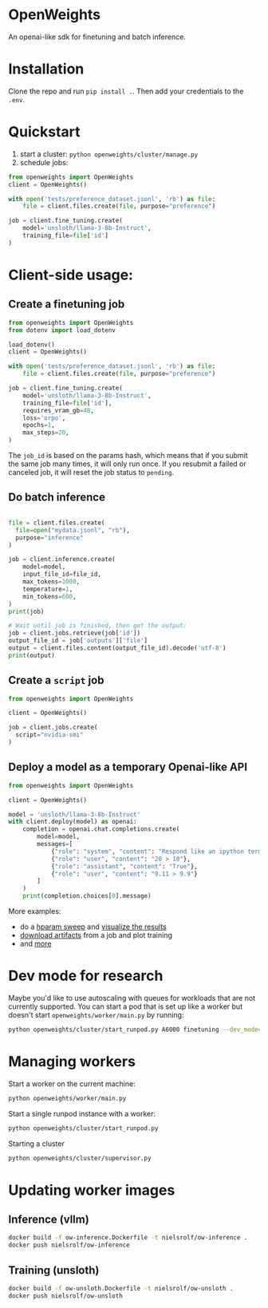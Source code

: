 # OpenWeights
An openai-like sdk for finetuning and batch inference.

# Installation
Clone the repo and run `pip install .`.
Then add your credentials to the `.env`.

# Quickstart
1. start a cluster: `python openweights/cluster/manage.py`
2. schedule jobs:
```python
from openweights import OpenWeights
client = OpenWeights()

with open('tests/preference_dataset.jsonl', 'rb') as file:
    file = client.files.create(file, purpose="preference")

job = client.fine_tuning.create(
    model='unsloth/llama-3-8b-Instruct',
    training_file=file['id']
)
```

# Client-side usage:

## Create a finetuning job

```python
from openweights import OpenWeights
from dotenv import load_dotenv

load_dotenv()
client = OpenWeights()

with open('tests/preference_dataset.jsonl', 'rb') as file:
    file = client.files.create(file, purpose="preference")

job = client.fine_tuning.create(
    model='unsloth/llama-3-8b-Instruct',
    training_file=file['id'],
    requires_vram_gb=48,
    loss='orpo',
    epochs=1,
    max_steps=20,
)
```
The `job_id` is based on the params hash, which means that if you submit the same job many times, it will only run once. If you resubmit a failed or canceled job, it will reset the job status to `pending`.

## Do batch inference
```python

file = client.files.create(
  file=open("mydata.jsonl", "rb"),
  purpose="inference"
)

job = client.inference.create(
    model=model,
    input_file_id=file_id,
    max_tokens=1000,
    temperature=1,
    min_tokens=600,
)
print(job)

# Wait until job is finished, then get the output:
job = client.jobs.retrieve(job['id'])
output_file_id = job['outputs']['file']
output = client.files.content(output_file_id).decode('utf-8')
print(output)
```

## Create a `script` job
```python
from openweights import OpenWeights

client = OpenWeights()

job = client.jobs.create(
  script="nvidia-smi"
)
```

## Deploy a model as a temporary Openai-like API
```py
from openweights import OpenWeights

client = OpenWeights()

model = 'unsloth/llama-3-8b-Instruct'
with client.deploy(model) as openai:
    completion = openai.chat.completions.create(
        model=model,
        messages=[
            {"role": "system", "content": "Respond like an ipython terminal"},
            {"role": "user", "content": "20 > 10"},
            {"role": "assistant", "content": "True"},
            {"role": "user", "content": "9.11 > 9.9"}
        ]
    )
    print(completion.choices[0].message)
```

More examples:
- do a [hparam sweep](example/hparams_sweep.py) and [visualize the results](example/analyze_hparam_sweep.ipynb)
- [download artifacts](example/download.py) from a job and plot training
- and [more](example/)

# Dev mode for research
Maybe you'd like to use autoscaling with queues for workloads that are not currently supported. You can start a pod that is set up like a worker but doesn't start `openweights/worker/main.py` by running:
```sh
python openweights/cluster/start_runpod.py A6000 finetuning --dev_mode=true
```

# Managing workers

Start a worker on the current machine:
```sh
python openweights/worker/main.py
```

Start a single runpod instance with a worker:
```sh
python openweights/cluster/start_runpod.py
```

Starting a cluster
```sh
python openweights/cluster/supervisor.py
```

# Updating worker images

## Inference (vllm)
```sh
docker build -f ow-inference.Dockerfile -t nielsrolf/ow-inference .
docker push nielsrolf/ow-inference
```

## Training (unsloth)
```sh
docker build -f ow-unsloth.Dockerfile -t nielsrolf/ow-unsloth .
docker push nielsrolf/ow-unsloth
```

